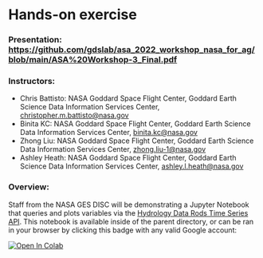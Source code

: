 # Hands-on exercise

### Presentation: https://github.com/gdslab/asa_2022_workshop_nasa_for_ag/blob/main/ASA%20Workshop-3_Final.pdf

### Instructors: 

* Chris Battisto: NASA Goddard Space Flight Center, Goddard Earth Science Data Information Services Center, christopher.m.battisto@nasa.gov
* Binita KC: NASA Goddard Space Flight Center, Goddard Earth Science Data Information Services Center, binita.kc@nasa.gov 
* Zhong Liu: NASA Goddard Space Flight Center, Goddard Earth Science Data Information Services Center, zhong.liu-1@nasa.gov
* Ashley Heath: NASA Goddard Space Flight Center, Goddard Earth Science Data Information Services Center, ashley.l.heath@nasa.gov

### Overview:

Staff from the NASA GES DISC will be demonstrating a Jupyter Notebook that queries and plots variables via the [Hydrology Data Rods Time Series API](https://disc.gsfc.nasa.gov/information/tools?title=Hydrology%20Data%20Rods). This notebook is available inside of the parent directory, or can be ran in your browser by clicking this badge with any valid Google account:  

<a href="https://colab.research.google.com/drive/1v1iSQrDID1b1BmmiOlj80UtbB9C4tzHZ">
  <img src="https://colab.research.google.com/assets/colab-badge.svg" alt="Open In Colab"/>
</a>
